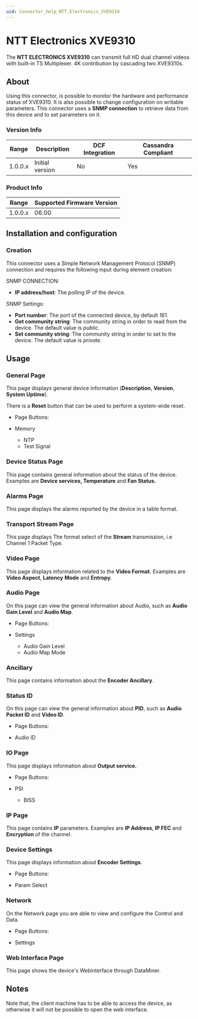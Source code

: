 ```yaml
---
uid: Connector_help_NTT_Electronics_XVE9310
---
```


# NTT Electronics XVE9310

The **NTT ELECTRONICS XVE9310** can transmit full HD dual channel videos with built-in TS Multiplexer. 4K contribution by cascading two XVE9310s.

## About

Using this connector, is possible to monitor the hardware and performance status of XVE9310. It is also possible to change configuration on writable parameters. This connector uses a **SNMP connection** to retrieve data from this device and to set parameters on it.

### Version Info

| **Range** | **Description** | **DCF Integration** | **Cassandra Compliant** |
|------------------|-----------------|---------------------|-------------------------|
| 1.0.0.x          | Initial version | No                  | Yes                     |

### Product Info

| Range | Supported Firmware Version |
|------------------|-----------------------------|
| 1.0.0.x          | 06.00                       |

## Installation and configuration

### Creation

This connector uses a Simple Network Management Protocol (SNMP) connection and requires the following input during element creation:

SNMP CONNECTION:

- **IP address/host**: The polling IP of the device.

SNMP Settings:

- **Port number**: The port of the connected device, by default *161*.
- **Get community string**: The community string in order to read from the device. The default value is *public*.
- **Set community string**: The community string in order to set to the device. The default value is *private*.

## Usage

### General Page

This page displays general device information (**Description**, **Version**, **System Uptime**).

There is a **Reset** button that can be used to perform a system-wide reset.

- Page Buttons:

- Memory
  - NTP
  - Test Signal

### Device Status Page

This page contains general information about the status of the device. Examples are **Device services, Temperature** and **Fan Status.**

### Alarms Page

This page displays the alarms reported by the device in a table format.

### Transport Stream Page

This page displays The format select of the **Stream** transmission, i.e Channel 1 Packet Type.

### Video Page

This page displays information related to the **Video Format.** Examples are **Video Aspect**, **Latency** **Mode** and **Entropy**.

### Audio Page

On this page can view the general information about Audio, such as **Audio Gain Level** and **Audio Map**.

- Page Buttons:

- Settings
  - Audio Gain Level
  - Audio Map Mode

### Ancillary

This page contains information about the **Encoder Ancillary**.

### Status ID

On this page can view the general information about **PID**, such as **Audio Packet ID** and **Video ID**.

- Page Buttons:

- Audio ID

### IO Page

This page displays information about **Output service.**

- Page Buttons:

- PSI
  - BISS

### IP Page

This page contains **IP** parameters. Examples are **IP Address**, **IP FEC** and **Encryption** of the channel.

### Device Settings

This page displays information about **Encoder Settings**.

- Page Buttons:

- Param Select

### Network

On the Network page you are able to view and configure the Control and Data.

- Page Buttons:

- Settings

### Web Interface Page

This page shows the device's Webinterface through DataMiner.

## Notes

Note that, the client machine has to be able to access the device, as otherwise it will not be possible to open the web interface.
